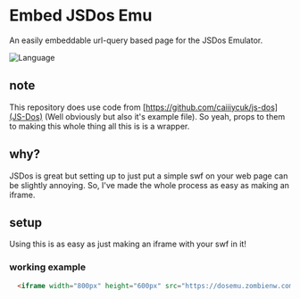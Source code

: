# Embed JSDos Emu

An easily embeddable url-query based page for the JSDos Emulator.

![Language](https://badgen.net/badge/language/HTML&CSS&JS/red)

## note
This repository does use code from [https://github.com/caiiiycuk/js-dos](JS-Dos) (Well obviously but also it's example file). So yeah, props to them to making this whole thing all this is is a wrapper.

## why?
JSDos is great but setting up to just put a simple swf on your web page can be slightly annoying.
So, I've made the whole process as easy as making an iframe.

## setup
Using this is as easy as just making an iframe with your swf in it!

### working example
```html
  <iframe width="800px" height="600px" src="https://dosemu.zombienw.com/?swf=https://cdn.dos.zone/custom/dos/doom.jsdos" frameborder="0"></iframe>
```
    
